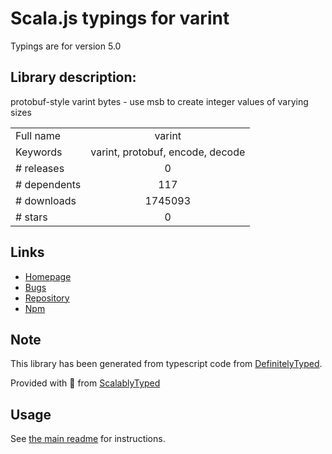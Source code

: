 
# Scala.js typings for varint

Typings are for version 5.0

## Library description:
protobuf-style varint bytes - use msb to create integer values of varying sizes

|                    |                 |
| ------------------ | :-------------: |
| Full name          | varint |
| Keywords           | varint, protobuf, encode, decode |
| # releases         | 0 |
| # dependents       | 117 |
| # downloads        | 1745093 |
| # stars            | 0 |

## Links
- [Homepage](https://github.com/chrisdickinson/varint#readme)
- [Bugs](https://github.com/chrisdickinson/varint/issues)
- [Repository](https://github.com/chrisdickinson/varint)
- [Npm](https://www.npmjs.com/package/varint)
    


## Note
This library has been generated from typescript code from [DefinitelyTyped](https://definitelytyped.org).

Provided with :purple_heart: from [ScalablyTyped](https://github.com/oyvindberg/ScalablyTyped)

## Usage
See [the main readme](../../readme.md) for instructions.


